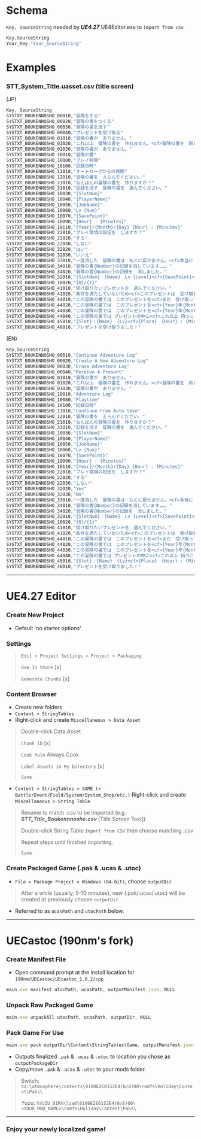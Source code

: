 # Schema
`Key, SourceString` needed by ***UE4.27*** UE4Editor.exe to `import from csv`
```js
Key,SourceString
Your_Key,"Your_SourceString"
```
# Examples
### STT_System_Title.uasset.csv (title screen)
(JP)
```js
Key, SourceString
SYSTXT_BOUKENNOSHO_00010,"冒険をする"
SYSTXT_BOUKENNOSHO_00020,"冒険の書をつくる"
SYSTXT_BOUKENNOSHO_00030,"冒険の書を消す"
SYSTXT_BOUKENNOSHO_00040,"プレゼントを受け取る"
SYSTXT_BOUKENNOSHO_01010,"冒険の書が　ありません。"
SYSTXT_BOUKENNOSHO_01020,"これ以上　冒険の書を　作れません。<cf>冒険の書を　新しく作りたい場合は<cf>先に　いずれかの冒険の書を　消してください。"
SYSTXT_BOUKENNOSHO_01030,"冒険の書が　ありません。"
SYSTXT_BOUKENNOSHO_10010,"冒険の書"
SYSTXT_BOUKENNOSHO_10080,"プレイ時間"
SYSTXT_BOUKENNOSHO_10100,"記録日時"
SYSTXT_BOUKENNOSHO_11010,"オートセーブからの再開"
SYSTXT_BOUKENNOSHO_12010,"冒険の書を　えらんでください。"
SYSTXT_BOUKENNOSHO_21010,"なんばんの冒険の書を　作りますか？"
SYSTXT_BOUKENNOSHO_31010,"記録を消す　冒険の書を　選んでください。"
SYSTXT_BOUKENNOSHO_10030,"{SlotNum}"
SYSTXT_BOUKENNOSHO_10040,"{PlayerName}"
SYSTXT_BOUKENNOSHO_10050,"{JobName}"
SYSTXT_BOUKENNOSHO_10060,"Lv {Num}"
SYSTXT_BOUKENNOSHO_10070,"{SavePoint}"
SYSTXT_BOUKENNOSHO_10090,"{Hour} : {Minutes}"
SYSTXT_BOUKENNOSHO_10110,"{Year}/{Month}/{Day} {Hour} : {Minutes}"
SYSTXT_BOUKENNOSHO_22010,"プレイ環境の設定を　しますか？"
SYSTXT_BOUKENNOSHO_22020,"する"
SYSTXT_BOUKENNOSHO_22030,"しない"
SYSTXT_BOUKENNOSHO_32020,"はい"
SYSTXT_BOUKENNOSHO_32030,"いいえ"
SYSTXT_BOUKENNOSHO_33010,"一度消した　冒険の書は　もとに戻せません。<cf>本当に　よろしいですか？"
SYSTXT_BOUKENNOSHO_34010,"冒険の書{Number}の記録を消しています……。"
SYSTXT_BOUKENNOSHO_34020,"冒険の書{Number}の記録を　消しました。"
SYSTXT_BOUKENNOSHO_32010,"{SlotNum}：{Name}　Lv {Level}<cf>{SavePoint}<cf>{Hour} : {Minutes} を<cf>消しても　よろしいですか？"
SYSTXT_BOUKENNOSHO_10020,"{0}/{1}"
SYSTXT_BOUKENNOSHO_41010,"受け取りたいプレゼントを　選んでください。"
SYSTXT_BOUKENNOSHO_41020,"条件を満たしていないため<cf>このプレゼントは　受け取れません。"
SYSTXT_BOUKENNOSHO_44010,"この冒険の書では　このプレゼントを<cf>まだ　受け取っていません。"
SYSTXT_BOUKENNOSHO_44020,"この冒険の書では　このプレゼントを<cf>{Year}年{Month}月{Day}日に　受け取っています。"
SYSTXT_BOUKENNOSHO_44030,"この冒険の書では　このプレゼントを<cf>{Year}年{Month}月{Day}日にすでに受け取っているため<cf>再度受け取ることはできません。"
SYSTXT_BOUKENNOSHO_44040,"この冒険の書では プレゼントの中に<cf>これ以上 持つことができないものがあります。<cf>ゲーム内で 整理をしてください。"
SYSTXT_BOUKENNOSHO_45010,"{Slot}：{Name}　{Lv}<cf>{Place}　{Hour} : {Minutes}で<cf>プレゼントを受け取りますか？"
SYSTXT_BOUKENNOSHO_46010,"プレゼントを受け取りました！"
```
(EN)
```js
Key,SourceString
SYSTXT_BOUKENNOSHO_00010,"Continue Adventure Log"
SYSTXT_BOUKENNOSHO_00020,"Create A New Adventure Log"
SYSTXT_BOUKENNOSHO_00030,"Erase Adventure Log"
SYSTXT_BOUKENNOSHO_00040,"Receive A Present"
SYSTXT_BOUKENNOSHO_01010,"冒険の書が　ありません。"
SYSTXT_BOUKENNOSHO_01020,"これ以上　冒険の書を　作れません。<cf>冒険の書を　新しく作りたい場合は<cf>先に　いずれかの冒険の書を　消してください。"
SYSTXT_BOUKENNOSHO_01030,"冒険の書が　ありません。"
SYSTXT_BOUKENNOSHO_10010,"Adventure Log"
SYSTXT_BOUKENNOSHO_10080,"Playtime"
SYSTXT_BOUKENNOSHO_10100,"記録日時"
SYSTXT_BOUKENNOSHO_11010,"Continue From Auto Save"
SYSTXT_BOUKENNOSHO_12010,"冒険の書を　えらんでください。"
SYSTXT_BOUKENNOSHO_21010,"なんばんの冒険の書を　作りますか？"
SYSTXT_BOUKENNOSHO_31010,"記録を消す　冒険の書を　選んでください。"
SYSTXT_BOUKENNOSHO_10030,"{SlotNum}"
SYSTXT_BOUKENNOSHO_10040,"{PlayerName}"
SYSTXT_BOUKENNOSHO_10050,"{JobName}"
SYSTXT_BOUKENNOSHO_10060,"Lv {Num}"
SYSTXT_BOUKENNOSHO_10070,"{SavePoint}"
SYSTXT_BOUKENNOSHO_10090,"{Hour} : {Minutes}"
SYSTXT_BOUKENNOSHO_10110,"{Year}/{Month}/{Day} {Hour} : {Minutes}"
SYSTXT_BOUKENNOSHO_22010,"プレイ環境の設定を　しますか？"
SYSTXT_BOUKENNOSHO_22020,"する"
SYSTXT_BOUKENNOSHO_22030,"しない"
SYSTXT_BOUKENNOSHO_32020,"Yes"
SYSTXT_BOUKENNOSHO_32030,"No"
SYSTXT_BOUKENNOSHO_33010,"一度消した　冒険の書は　もとに戻せません。<cf>本当に　よろしいですか？"
SYSTXT_BOUKENNOSHO_34010,"冒険の書{Number}の記録を消しています……。"
SYSTXT_BOUKENNOSHO_34020,"冒険の書{Number}の記録を　消しました。"
SYSTXT_BOUKENNOSHO_32010,"{SlotNum}：{Name}　Lv {Level}<cf>{SavePoint}<cf>{Hour} : {Minutes} を<cf>消しても　よろしいですか？"
SYSTXT_BOUKENNOSHO_10020,"{0}/{1}"
SYSTXT_BOUKENNOSHO_41010,"受け取りたいプレゼントを　選んでください。"
SYSTXT_BOUKENNOSHO_41020,"条件を満たしていないため<cf>このプレゼントは　受け取れません。"
SYSTXT_BOUKENNOSHO_44010,"この冒険の書では　このプレゼントを<cf>まだ　受け取っていません。"
SYSTXT_BOUKENNOSHO_44020,"この冒険の書では　このプレゼントを<cf>{Year}年{Month}月{Day}日に　受け取っています。"
SYSTXT_BOUKENNOSHO_44030,"この冒険の書では　このプレゼントを<cf>{Year}年{Month}月{Day}日にすでに受け取っているため<cf>再度受け取ることはできません。"
SYSTXT_BOUKENNOSHO_44040,"この冒険の書では プレゼントの中に<cf>これ以上 持つことができないものがあります。<cf>ゲーム内で 整理をしてください。"
SYSTXT_BOUKENNOSHO_45010,"{Slot}：{Name}　{Lv}<cf>{Place}　{Hour} : {Minutes}で<cf>プレゼントを受け取りますか？"
SYSTXT_BOUKENNOSHO_46010,"プレゼントを受け取りました！"
```
---
# UE4.27 Editor
### Create New Project
- Default 'no starter options'
### Settings
> `Edit > Project Settings > Project > Packaging`
>
> `Use Io Store` [x]
>
> `Generate Chunks` [x]
>
### Content Browser
- Create new folders
- `Content > StringTables`
- Right-click and create `Miscellaneous > Data Asset`
> Double-click Data Asset
>
> `Chunk ID` [x]
>
> `Cook Rule` Always Cook
>
> `Label Assets in My Directory` [x]
>
> `Save`
>
- `Content > StringTables > GAME (> Battle/Event/Field/System/System_Shop/etc.)`
Right-click and create `Miscellaneous > String Table`
> Rename to match .csv to be imported (e.g. ***STT_Title_Boukennnosho.csv*** [Title Screen Text])
>
> Double-click String Table `Import from CSV` then choose matching .csv
>
> Repeat steps until finished importing.
>
> `Save`
>
### Create Packaged Game (.pak & .ucas & .utoc)
- `File > Package Project > Windows (64-bit)`, choose `outputDir`
> After a while (usually, 5-10 minutes), new (.pak/.ucas/.utoc) will be created at previously chosen `outputDir`
- Referred to as `ucasPath` and `utocPath` below.
---
# UECastoc (190nm's fork)
### Create Manifest File
- Open command prompt at the install location for `190nm/UECastoc/UEcastoc_1.0.2/cpp`
```js
main.exe manifest utocPath, ucasPath, outputManifest.json, NULL
```
### Unpack Raw Packaged Game
```js
main.exe unpackAll utocPath, ucasPath, outputDir, NULL
```
### Pack Game For Use
```js
main.exe pack outputDir\Content\StringTables\Game, outputManifest.json, outputPackageDir, None, NULL
```
- Outputs finalized `.pak` & `.ucas` & `.utoc` to location you chose as `outputPackageDir`
- Copy/move `.pak` & `.ucas` & `.utoc` to your mods folder.
> Switch: `sd:\atmosphere\contents\0100E2E0152E4(0/8)00\romfs\Holiday\Content\Paks\`
>
> Yuzu: `%YUZU_DIR%\load\0100E2E0152E4(0/8)00\<YOUR_MOD_NAME>\romfs\Holiday\Content\Paks\`
>
---
### Enjoy your newly localized game!